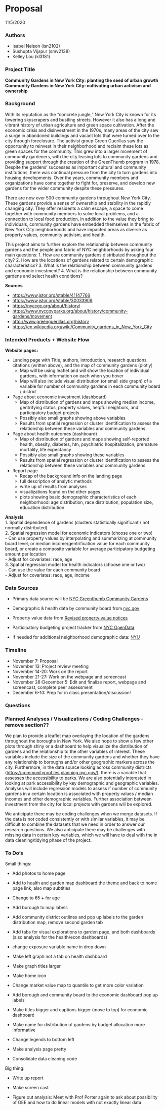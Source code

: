 Proposal
================
11/5/2020

### Authors

  - Isabel Nelson (isn2102)
  - Sushupta Vijapur (smv2138)
  - Kelley Lou (kl3181)

### Project Title

**Community Gardens in New York City: planting the seed of urban
growth**  
**Community Gardens in New York City: cultivating urban activism and
ownership**

### Background

With its reputation as the “concrete jungle,” New York City is known for
its towering skyscrapers and bustling streets. However it also has a
long and vibrant history of urban agriculture and green space
cultivation. After the economic crisis and disinvestment in the 1970s,
many areas of the city saw a surge in abandoned buildings and vacant
lots that were turned over to the city through foreclosure. The activist
group Green Guerillas saw the opportunity to reinvest in their
neighborhood and reclaim these lots as green spaces for the community.
This grew into a larger movement of community gardeners, with the city
leasing lots to community gardens and providing support through the
creation of the GreenThumb program in 1978. Despite the gardens’
successes as important cultural and community institutions, there was
continual pressure from the city to turn gardens into housing
developments. Over the years, community members and organizations have
come together to fight for, preserve, and develop new gardens for the
wider community despite these pressures.

There are now over 500 community gardens throughout New York City. These
gardens provide a sense of ownership and stability in the rapidly
changing city. They offer residents a calm escape, a space to come
together with community members to solve local problems, and a
connection to local food production. In addition to the value they bring
to individuals, community gardens have embedded themselves in the fabric
of New York City neighborhoods and have impacted areas as diverse as
property values, community activism, and health.

This project aims to further explore the relationship between community
gardens and the people and fabric of NYC neighborhoods by asking four
main questions: 1. How are community gardens distributed throughout the
city? 2. How are the locations of gardens related to certain demographic
characteristics? 3. What is the relationship between community gardens
and economic investment? 4. What is the relationship between community
gardens and select health conditions?

**Sources**

  - <https://www.jstor.org/stable/41147766>
  - <https://www.jstor.org/stable/30033906>
  - <https://nyccgc.org/about/history/>
  - <https://www.nycgovparks.org/about/history/community-gardens/movement>
  - <http://www.greenguerillas.org/history>
  - <https://en.wikipedia.org/wiki/Community_gardens_in_New_York_City>

### Intended Products + Website Flow

**Website pages:**

  - Landing page with Title, authors, introduction, research questions,
    citations (written above), and the map of community gardens (plotly)
      - Map will be using leaflet and will show the location of
        individual gardens, with information on each when you hover  
      - Map will also include visual distribution (or small side graph)
        of a variable for number of community gardens in each community
        board / district  
  - Page about economic investment (dashboard)
      - Map of distribution of gardens and maps showing median income,
        gentrifying status, property values, helpful neighbors, and
        participatory budget projects  
      - Possibly also small graphs showing above variables  
      - Results from spatial regression or cluster identification to
        assess the relationship between these variables and community
        gardens  
  - Page about health outcomes (dashboard)
      - Map of distribution of gardens and maps showing self-reported
        health, obesity, diabetes, htn, psychiatric hospitalization,
        premature mortality, life expectancy  
      - Possibly also small graphs showing these variables  
      - Results from spatial regression or cluster identification to
        assess the relationship between these variables and community
        gardens  
  - Report page
      - Recap of the background info on the landing page  
      - full description of analytic methods  
      - write up of results from analyses  
      - visualizations found on the other pages  
      - plots showing basic demographic characteristics of each
        neighborhood: age distribution, race distribution, population
        size, education distribution

**Analysis**  
1\. Spatial dependence of gardens (clusters statistically significant /
not normally distributed)  
2\. Spatial regression model for economic indicators (choose one or
two)  
\- Can use property values by interpolating and summarizing at community
board level, or median income/gentrification value for each community
board, or create a composite variable for average participatory
budgeting amount per location  
\- Adjust for covariates: race, age  
3\. Spatial regression model for health indicators (choose one or two)  
\- Can use the value for each community board  
\- Adjust for covariates: race, age, income

### Data Sources

  - Primary data source will be [NYC Greenthumb Community
    Gardens](https://data.cityofnewyork.us/Environment/NYC-Greenthumb-Community-Gardens/ajxm-kzmj)

  - Demographic & health data by community board from
    [nyc.gov](https://communityprofiles.planning.nyc.gov/)

  - Property value data from [Revised property value
    notices](https://data.cityofnewyork.us/City-Government/Revised-Notice-of-Property-Value-RNOPV-/8vgb-zm6e)

  - Participatory budgeting project tracker from [NYC
    OpenData](https://data.cityofnewyork.us/City-Government/Participatory-Budgeting-Project-Tracker/qm5f-frjb)

  - If needed for additional neighborhood demographic data:
    [NYU](https://furmancenter.org/neighborhoods)

### Timeline

  - November 7: Proposal
  - November 13: Project review meeting
  - November 14-20: Work on the report
  - November 21-27: Work on the webpage and screencast
  - November 28-December 5: Edit and finalize report, webpage and
    screencast, complete peer assessment
  - December 6-10: Prep for in class presentation/discussion\!

### Questions

### Planned Analyses / Visualizations / Coding Challenges - remove section??

We plan to provide a leaflet map overlaying the location of the gardens
throughout the boroughs in New York. We also hope to show a few other
plots through shiny or a dashboard to help visualize the distribution of
gardens and the relationship to the other variables of interest. These
variables include the size of the community gardens and whether they
have any relationship to boroughs and/or other geographic markers across
the city. Furthermore, in the data source looking across community
districts (<https://communityprofiles.planning.nyc.gov/>), there is a
variable that assesses the accessibility to parks. We are also
potentially interested in looking at park accessibility by key
demographic and geographic variables. Analyses will include regression
models to assess if number of community gardens in a certain location is
associated with property values / median incomes and other demographic
variables. Further association between investment from the city for
local projects with gardens will be explored.

We anticipate there may be coding challenges when we merge datasets. If
the data is not coded consistently or with similar variables, it may be
difficult to combine the datasets that we need in order to answer our
research questions. We also anticipate there may be challenges with
missing data in certain key variables, which we will have to deal with
the in data cleaning/tidying phase of the project.

### To Do’s

Small things:

  - Add photos to home page

  - Add to health and garden map dashboard the theme and back to home
    page link, also map subtitles

  - Change to 65 + for age

  - Add borough to map labels

  - Add community district outlines and pop up labels to the garden
    distribution map, remove second garden tab

  - Add tabs for visual explorations to garden page, and both dashboards
    (also analysis for the health/econ dashboards)

  - change exposure variable name in drop down

  - Make left graph not a tab on health dashboard

  - Make graph titles larger

  - Make home icon

  - Change market value map to quantile to get more color variation

  - Add borough and community board to the economic dashboard pop up
    labels

  - Make titles bigger and captions bigger (move to top) for economic
    dashboard

  - Make name for distribution of gardens by budget allocation more
    informative

  - Change legends to bottom left

  - Make analysis page pretty

  - Consolidate data cleaning code

Big thing:

  - Write up report

  - Make screen cast

  - Figure out analysis: Meet with Prof Porter again to ask about
    possibility of GEE and how to do linear models with not exactly
    linear data
